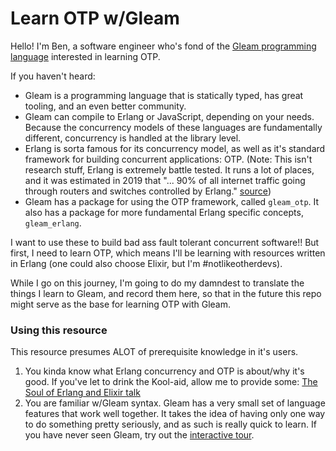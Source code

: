 # Learn OTP w/Gleam

Hello! I'm Ben, a software engineer who's fond of the [Gleam programming language](https://gleam.run/) interested in learning OTP. 

If you haven't heard:
- Gleam is a programming language that is statically typed, has great tooling, and an even better community.
- Gleam can compile to Erlang or JavaScript, depending on your needs. Because the concurrency models of these
  languages are fundamentally different, concurrency is handled at the library level.
- Erlang is sorta famous for its concurrency model, as well as it's standard framework for building
  concurrent applications: OTP. (Note: This isn't research stuff, Erlang is extremely battle tested.
  It runs a lot of places, and it was estimated in 2019 that "... 90% of all internet traffic going through routers and switches controlled by Erlang." [source](https://www.erlang-solutions.com/blog/which-companies-are-using-erlang-and-why-mytopdogstatus/))
- Gleam has a package for using the OTP framework, called `gleam_otp`. It also has a package for more fundamental
  Erlang specific concepts, `gleam_erlang`.

I want to use these to build bad ass fault tolerant concurrent software!! But first, I need to learn OTP,
which means I'll be learning with resources written in Erlang (one could also choose Elixir, but I'm #notlikeotherdevs).

While I go on this journey, I'm going to do my damndest to translate the things I learn to Gleam, and record
them here, so that in the future this repo might serve as the base for learning OTP with Gleam.

### Using this resource

This resource presumes ALOT of prerequisite knowledge in it's users.
1. You kinda know what Erlang concurrency and OTP is about/why it's good. If you've let to
   drink the Kool-aid, allow me to provide some:
  [The Soul of Erlang and Elixir talk](https://www.youtube.com/watch?v=JvBT4XBdoUE)
2. You are familiar w/Gleam syntax. Gleam has a very small set of language features that work well together.
   It takes the idea of having only one way to do something pretty seriously, and as such is really quick
   to learn. If you have never seen Gleam, try out the [interactive tour](https://tour.gleam.run/).






